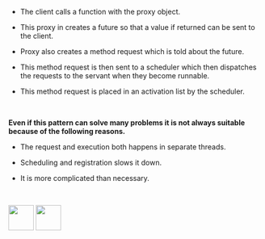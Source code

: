 

-	The client calls a function with the proxy object.

- This proxy in creates a future so that a value if returned can be sent to the client.

- Proxy also creates a method request which is told about the future.

- This method request is then sent to a scheduler which then dispatches the requests to the servant when they become runnable.

- This method request is placed in an activation list by the scheduler. 

<br>

<b>Even if this pattern can solve many problems it is not always suitable because of the following reasons.</b>

- The request and execution both happens in separate threads.

- Scheduling and registration slows it down.

- It is more complicated than necessary.
<br>

[<img src="https://cloud.githubusercontent.com/assets/14101008/11768481/3b7d20d6-a18b-11e5-95fe-a422966f4c03.png" width="50" height="50"></img>](https://github.com/hariniiyer/CSCI-5828_Presentation4_Software-Design-Patterns/blob/master/e2.md)
[<img src="https://cloud.githubusercontent.com/assets/14101008/11768482/3d2d0bbc-a18b-11e5-8766-2e7f5b241782.png" width="50" height="50"></img>](https://github.com/hariniiyer/CSCI-5828_Presentation4_Software-Design-Patterns/blob/master/e4.md)

